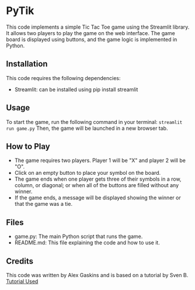 # PyTik
This code implements a simple Tic Tac Toe game using the Streamlit library. It allows two players to play the game on the web interface. 
The game board is displayed using buttons, and the game logic is implemented in Python.

## Installation
This code requires the following dependencies:

 - Streamlit: can be installed using pip install streamlit

## Usage
To start the game, run the following command in your terminal:
`streamlit run game.py`
Then, the game will be launched in a new browser tab.

## How to Play
 - The game requires two players. Player 1 will be "X" and player 2 will be "O".
 - Click on an empty button to place your symbol on the board.
 - The game ends when one player gets three of their symbols in a row, column, or diagonal; or when all of the buttons are filled without any winner.
 - If the game ends, a message will be displayed showing the winner or that the game was a tie. 

## Files
 - game.py: The main Python script that runs the game.
 - README.md: This file explaining the code and how to use it.

## Credits
This code was written by Alex Gaskins and is based on a tutorial by Sven B. 
[Tutorial Used](https://youtu.be/VqgUkExPvLY)